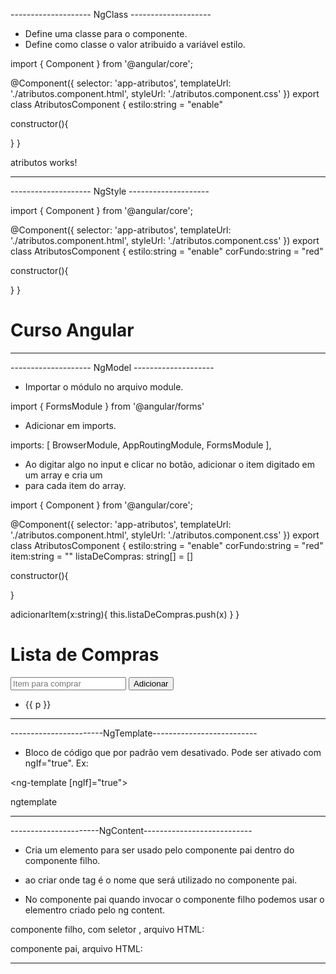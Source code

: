 -------------------- NgClass --------------------
- Define uma classe para o componente.
- Define como classe o valor atribuido a variável estilo.

import { Component } from '@angular/core';

@Component({
  selector: 'app-atributos',
  templateUrl: './atributos.component.html',
  styleUrl: './atributos.component.css'
})
export class AtributosComponent {
  estilo:string = "enable"

  constructor(){

  }
}

<p [ngClass]="estilo">atributos works!</p>

-------------------------------------------------

-------------------- NgStyle --------------------

import { Component } from '@angular/core';

@Component({
  selector: 'app-atributos',
  templateUrl: './atributos.component.html',
  styleUrl: './atributos.component.css'
})
export class AtributosComponent {
  estilo:string = "enable"
  corFundo:string = "red"

  constructor(){

  }
}

<h1 [ngStyle]="{'background': corFundo}">Curso Angular</h1>

--------------------------------------------------

-------------------- NgModel --------------------
- Importar o módulo no arquivo module.

import { FormsModule } from '@angular/forms'

- Adicionar em imports.

imports: [
    BrowserModule,
    AppRoutingModule, 
    FormsModule
  ],

- Ao digitar algo no input e clicar no botão, adicionar o item digitado em um array e cria um <li> para cada item do array.

import { Component } from '@angular/core';

@Component({
  selector: 'app-atributos',
  templateUrl: './atributos.component.html',
  styleUrl: './atributos.component.css'
})
export class AtributosComponent {
  estilo:string = "enable"
  corFundo:string = "red"
  item:string = ""
  listaDeCompras: string[] = []

  constructor(){

  }

  adicionarItem(x:string){
    this.listaDeCompras.push(x)
  }
}

<h1>Lista de Compras</h1>
<input type="text" [(ngModel)]="item" placeholder="Item para comprar">
<button (click)="adicionarItem(item)">Adicionar</button>
<ul>
  <li *ngFor="let p of listaDeCompras">{{ p }}</li>
</ul>


-------------------------------------------------

-----------------------NgTemplate--------------------------
- Bloco de código que por padrão vem desativado. Pode ser ativado com ngIf="true". Ex:

<ng-template [ngIf]="true">
  <p>ngtemplate</p>
</ng-template>


-----------------------------------------------------------

----------------------NgContent---------------------------
- Cria um elemento para ser usado pelo componente pai dentro do componente filho.

- ao criar <ng-content selector="tag"></ng-content> onde tag é o nome que será utilizado no componente pai.

- No componente pai quando invocar o componente filho podemos usar o elementro criado pelo ng content.

componente filho, com seletor <app-div></app-div>, arquivo HTML:

<p></p>
<ng-content selector="conteudo"></ng-content>
<p></p>

componente pai, arquivo HTML:

<app-div>
  <conteudo></conteudo>
</app-div>



-----------------------------------------------------------